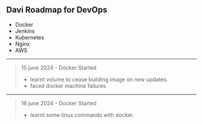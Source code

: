 ## Davi Roadmap for DevOps

- Docker
- Jenkins
- Kubernetes
- Nginx
- AWS

---

> 15 june 2024 - Docker Started
>
> - learnt volume to cease building image on new updates.
> - faced docker machine failures

---

> 16 june 2024 - Docker Started
>
> - learnt some linux commands with docker.
